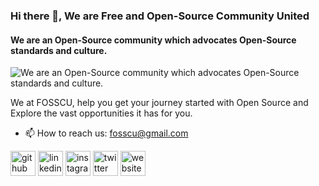 ### Hi there 👋, We are Free and Open-Source Community United
#### We are an Open-Source community which advocates Open-Source standards and culture.
![We are an Open-Source community which advocates Open-Source standards and culture.](https://www.google.com/url?sa=i&url=https%3A%2F%2Fwww.redbubble.com%2Fshop%2Ffoss%2Bstickers&psig=AOvVaw3mbBYppSZPiCrRLD27KA2K&ust=1679304690390000&source=images&cd=vfe&ved=0CA0QjRxqFwoTCNiBvdDX5_0CFQAAAAAdAAAAABAv)

We at FOSSCU, help you get your journey started with Open Source 
and Explore the vast opportunities it has for you.  


- 📫 How to reach us: fosscu@gmail.com 


[<img src='https://cdn.jsdelivr.net/npm/simple-icons@3.0.1/icons/github.svg' alt='github' height='40'>](https://github.com/FOSS-Community)  [<img src='https://cdn.jsdelivr.net/npm/simple-icons@3.0.1/icons/linkedin.svg' alt='linkedin' height='40'>](https://www.linkedin.com/in/FOSSC/)  [<img src='https://cdn.jsdelivr.net/npm/simple-icons@3.0.1/icons/instagram.svg' alt='instagram' height='40'>](https://www.instagram.com/fosscu/)  [<img src='https://cdn.jsdelivr.net/npm/simple-icons@3.0.1/icons/twitter.svg' alt='twitter' height='40'>](https://twitter.com/fosscuk)  [<img src='https://cdn.jsdelivr.net/npm/simple-icons@3.0.1/icons/icloud.svg' alt='website' height='40'>](https://fosscu.org/)  

